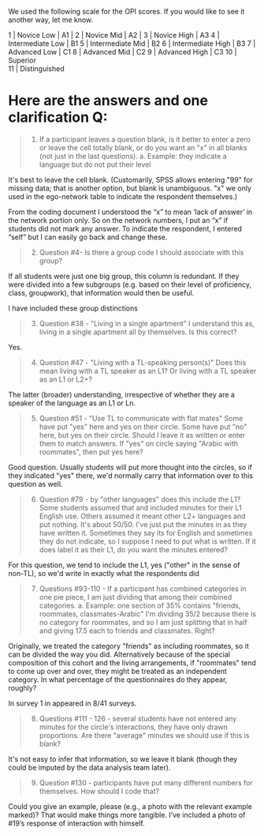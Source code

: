 We used the following scale for the OPI scores. If you would like to see it
another way, let me know.
 
1 | Novice Low | A1 |
2 | Novice Mid | A2 |
3 | Novice High | A3
4 | Intermediate Low | B1
5 | Intermediate Mid | B2
6 | Intermediate High | B3
7 | Advanced Low | C1
8 | Advanced Mid | C2
9 | Advanced High | C3
10 | Superior  
11 | Distinguished
 
# Here are the answers and one clarification Q:

> 1. If a participant leaves a question blank, is it better to enter a zero
or leave the cell totally blank, or do you want an "x" in all blanks (not
just in the last questions).
> a. Example: they indicate a language but do not put their level

It's best to leave the cell blank. (Customarily, SPSS allows entering "99"
for missing data; that is another option, but blank is unambiguous. "x" we
only used in the ego-network table to indicate the respondent themselves.)

From the coding document I understood the “x” to mean ‘lack of answer’ in the 
network portion only. So on the network numbers, I put an “x” if students did
not mark any answer. To indicate the respondent, I entered “self” but I can
easily go back and change these.

> 2. Question #4- Is there a group code I should associate with this group?

If all students were just one big group, this column is redundant. If they
were divided into a few subgroups (e.g. based on their level of proficiency,
class, groupwork), that information would then be useful.

I have included these group distinctions

> 3. Question #38 - "Living in a single apartment" I understand this as,
living in a single apartment all by themselves. Is this correct?

Yes. 

> 4. Question #47 - "Living with a TL-speaking person(s)" Does this mean
living with a TL speaker as an L1? Or living with a TL speaker as an L1 or
L2+?

The latter (broader) understanding, irrespective of whether they are a
speaker of the language as an L1 or Ln. 

> 5. Question #51 - "Use TL to communicate with flat mates" Some have put
"yes" here and yes on their circle. Some have put "no" here, but yes on
their circle. Should I leave it as written or enter them to match answers.
If "yes" on circle saying "Arabic with roommates", then put yes here?

Good question. Usually students will put more thought into the circles, so
if they indicated "yes" there, we'd normally carry that information over to
this question as well.

> 6. Question #79 - by "other languages" does this include the L1? Some
students assumed that and included minutes for their L1 English use. Others
assumed it meant other L2+ languages and put nothing. It's about 50/50. I've
just put the minutes in as they have written it. Sometimes they say its for
English and sometimes they do not indicate, so I suppose I need to put what
is written. If it does label it as their L1, do you want the minutes
entered?

For this question, we tend to include the L1, yes ("other" in the sense of
non-TL), so we'd write in exactly what the respondents did

> 7. Questions #93-110 - If a participant has combined categories in one pie
piece, I am just dividing that among their combined categories. 
> a. Example: one section of 35% contains "friends, roommates,
classmates-Arabic" I'm dividing 35/2 because there is no category for
roommates, and so I am just splitting that in half and giving 17.5 each to
friends and classmates. Right?

Originally, we treated the category "friends" as including roommates, so it
can be divided the way you did. Alternatively because of the special
composition of this cohort and the living arrangements, if "roommates" tend
to come up over and over, they might be treated as an independent category.
In what percentage of the questionnaires do they appear, roughly?

In survey 1 in appeared in 8/41 surveys. 

> 8. Questions #111 - 126 - several students have not entered any minutes
for the circle's interactions, they have only drawn proportions. Are there
"average" minutes we should use if this is blank?

It's not easy to infer that information, so we leave it blank (though they
could be imputed by the data analysis team later).

> 9. Question #130 - participants have put many different numbers for
themselves. How should I code that?

Could you give an example, please (e.g., a photo with the relevant example
marked)? That would make things more tangible.
I’ve included a photo of #19’s response of interaction with himself. 
